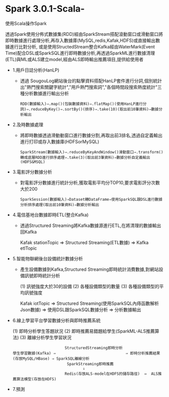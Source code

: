 # Spark 3.0.1-Scala-
使用Scala操作Spark

透過Spark使用分佈式數據集(RDD)經由SparkStream搭配滾動窗口或滑動窗口將即時數據進行處理分析,再存入數據庫(MySQL,redis,Kafak,HDFS)或直接輸出數據進行比對分析,
或是使用StructedStream整合Kafka經由WaterMark(Event Time)配合DSL或SparkSQL進行即時數據分析,再透過SparkML進行數據清理(ETL)與ML或ALS建立model,經由ALS即時輸出推薦項目,提供給使用者

- 1.用戶日誌分析(HanLP)
  - 透過 SougouLog網站後台的點擊資料搭配HanLP套件進行分詞,個別統計出"熱門搜索關鍵字統計","用戶熱門搜索詞","各個時間段搜索熱度統計"三種分析數據進行輸出分析
  
        RDD(數據輸入)⇒.map()(包裝數據資料)⇒.flatMap()(使用HanLP進行分詞)⇒.reduceByKey()⇒.sortBy()(排序)⇒.take(10)(取出前10筆資料)⇒數據分析輸出
    
- 2.及時數據處理
  - 將即時數據透過滑動動窗口進行數據分割,再取出前3排名,透過自定義輸出進行打印或存入數據庫(HDFSorMySQL)
  
        SparkStream(數據輸入)⇒.reduceByKeyAndWindow()滑動窗口⇒.transform()轉成底層RDD進行排序處理⇒.take(3)(取出前3筆資料)⇒數據分析自定義輸出(HDFS&MSQL)

- 3.電影評分數據分析

  - 對電影評分數據進行統計分析,獲取電影平均分TOP10,要求電影評分次數大於200
 
        SparkSession(數據輸入)⇒Dataset轉DataFrame⇒使用SparkSQL跟DSL進行數據分析排序處理(取出前10筆資料)⇒數據分析輸出

- 4.電信基地台數據即時ETL(整合Kafka)

  - 透過Structured Streaming將Kafka數據源進行ETL,在將清理的數據輸出回Kafka
  
    Kafak stationTopic => Structured Streaming(ETL數據) => Kafka etlTopic

- 5.智能物聯網後台設備統計數據分析
    
  - 產生設備數據到Kafka,Structured Streaming即時統計消費數據,對網站設備訊號即時統計分析
  
    (1) 訊號強度大於30的設備
    (2) 各種設備類型的數量
    (3) 各種設備類型的平均訊號強度
    
    Kafak iotTopic => Structured Streaming(使用SparkSQL內痔函數解析Json數據) => 使用DSL跟SparkSQL數據分析 => 分析數據輸出

- 6.線上學習平台學習數據分析與即時推薦系統 

    (1) 即時分析學生答題狀況
    (2) 即時推薦易錯題給學生(SparkML-ALS推薦算法)
    (3) 離線分析學生學習狀況
    

                             StructuredStreaming即時分析
      學生學習數據(Kafka) ⇒                               ⇒ 即時分析推薦結果(存放MySQL/HBase) ⇒ SparkSQL離線分析
                              SparkStreaming即時推薦
                                     ⇓
                             Redis(存放ALS-model在HDFS的儲存路徑)  ⇔  ALS推薦算法模型(存放在HDFS)
                           
- 7.預測
